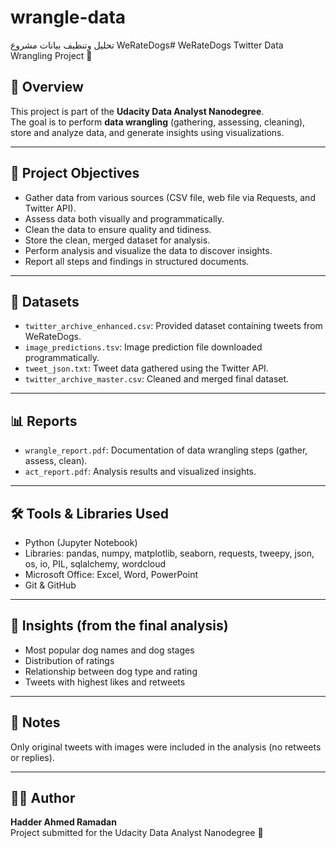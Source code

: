 # wrangle-data

تحليل وتنظيف بيانات مشروع WeRateDogs# WeRateDogs Twitter Data Wrangling Project 🐶

## 📌 Overview
This project is part of the **Udacity Data Analyst Nanodegree**.  
The goal is to perform **data wrangling** (gathering, assessing, cleaning), store and analyze data, and generate insights using visualizations.

---

## 🎯 Project Objectives
- Gather data from various sources (CSV file, web file via Requests, and Twitter API).
- Assess data both visually and programmatically.
- Clean the data to ensure quality and tidiness.
- Store the clean, merged dataset for analysis.
- Perform analysis and visualize the data to discover insights.
- Report all steps and findings in structured documents.

---

## 📂 Datasets
- `twitter_archive_enhanced.csv`: Provided dataset containing tweets from WeRateDogs.
- `image_predictions.tsv`: Image prediction file downloaded programmatically.
- `tweet_json.txt`: Tweet data gathered using the Twitter API.
- `twitter_archive_master.csv`: Cleaned and merged final dataset.

---

## 📊 Reports
- `wrangle_report.pdf`: Documentation of data wrangling steps (gather, assess, clean).
- `act_report.pdf`: Analysis results and visualized insights.

---

## 🛠️ Tools & Libraries Used
- Python (Jupyter Notebook)
- Libraries: pandas, numpy, matplotlib, seaborn, requests, tweepy, json, os, io, PIL, sqlalchemy, wordcloud
- Microsoft Office: Excel, Word, PowerPoint
- Git & GitHub

---

## 🧠 Insights (from the final analysis)
- Most popular dog names and dog stages
- Distribution of ratings
- Relationship between dog type and rating
- Tweets with highest likes and retweets

---

## 📌 Notes
Only original tweets with images were included in the analysis (no retweets or replies).

---

## 👩‍💻 Author
**Hadder Ahmed Ramadan**  
Project submitted for the Udacity Data Analyst Nanodegree 🌟


